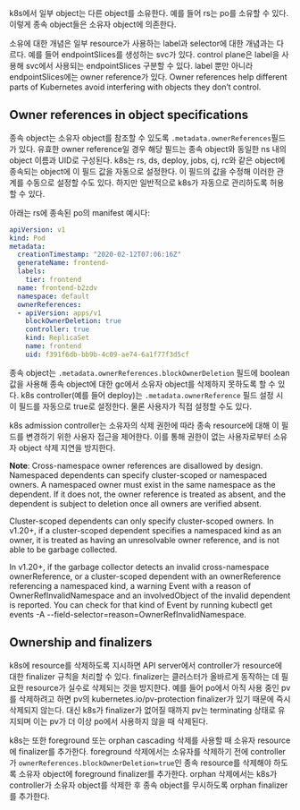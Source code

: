 k8s에서 일부 object는 다른 object를 소유한다. 예를 들어 rs는 po를 소유할 수 있다. 이렇게 종속 object들은 소유자 object에 의존한다.

소유에 대한 개념은 일부 resource가 사용하는 label과 selector에 대한 개념과는 다르다. 예를 들어 endpointSlices를 생성하는 svc가 있다. control plane은 label을 사용해 svc에서 사용되는 endpointSlices 구분할 수 있다. label 뿐만 아니라 endpointSlices에는 owner reference가 있다. Owner references help different parts of Kubernetes avoid interfering with objects they don’t control.

## Owner references in object specifications
종속 object는 소유자 object를 참조할 수 있도록 `.metadata.ownerReferences`필드가 있다. 유효한 owner reference일 경우 해당 필드는 종속 object와 동일한 ns 내의 object 이름과 UID로 구성된다. k8s는 rs, ds, deploy, jobs, cj, rc와 같은 object에 종속되는 object에 이 필드 값을 자동으로 설정한다. 이 필드의 값을 수정해 이러한 관계를 수동으로 설정할 수도 있다. 하지만 일반적으로 k8s가 자동으로 관리하도록 허용할 수 있다.

아래는 rs에 종속된 po의 manifest 예시다:

``` yaml
apiVersion: v1
kind: Pod
metadata:
  creationTimestamp: "2020-02-12T07:06:16Z"
  generateName: frontend-
  labels:
    tier: frontend
  name: frontend-b2zdv
  namespace: default
  ownerReferences:
  - apiVersion: apps/v1
    blockOwnerDeletion: true
    controller: true
    kind: ReplicaSet
    name: frontend
    uid: f391f6db-bb9b-4c09-ae74-6a1f77f3d5cf
```

종속 object는 `.metadata.ownerReferences.blockOwnerDeletion` 필드에 boolean 값을 사용해 종속 object에 대한 gc에서 소유자 object를 삭제하지 못하도록 할 수 있다. k8s controller(예를 들어 deploy)는 `.metadata.ownerReference` 필드 설정 시 이 필드를 자동으로 true로 설정한다. 물론 사용자가 직접 설정할 수도 있다.

k8s admission controller는 소유자의 삭제 권한에 따라 종속 resource에 대해 이 필드를 변경하기 위한 사용자 접근을 제어한다. 이를 통해 권한이 없는 사용자로부터 소유자 object 삭제 지연을 방지한다.

**Note**: Cross-namespace owner references are disallowed by design. Namespaced dependents can specify cluster-scoped or namespaced owners. A namespaced owner must exist in the same namespace as the dependent. If it does not, the owner reference is treated as absent, and the dependent is subject to deletion once all owners are verified absent.

Cluster-scoped dependents can only specify cluster-scoped owners. In v1.20+, if a cluster-scoped dependent specifies a namespaced kind as an owner, it is treated as having an unresolvable owner reference, and is not able to be garbage collected.

In v1.20+, if the garbage collector detects an invalid cross-namespace ownerReference, or a cluster-scoped dependent with an ownerReference referencing a namespaced kind, a warning Event with a reason of OwnerRefInvalidNamespace and an involvedObject of the invalid dependent is reported. You can check for that kind of Event by running kubectl get events -A --field-selector=reason=OwnerRefInvalidNamespace.

## Ownership and finalizers
k8s에 resource를 삭제하도록 지시하면 API server에서 controller가 resource에 대한 finalizer 규칙을 처리할 수 있다. finalizer는 클러스터가 올바르게 동작하는 데 필요한 resource가 실수로 삭제되는 것을 방지한다. 예를 들어 po에서 아직 사용 중인 pv를 삭제하려고 하면 pv의 kubernetes.io/pv-protection finalizer가 있기 때문에 즉시 삭제되지 않는다. 대신 k8s가 finalizer가 없어질 때까지 pv는 terminating 상태로 유지되며 이는 pv가 더 이상 po에서 사용하지 않을 때 삭제된다.

k8s는 또한 foreground 또는 orphan cascading 삭제를 사용할 때 소유자 resource에 finalizer를 추가한다. foreground 삭제에서는 소유자를 삭제하기 전에 controller가 `ownerReferences.blockOwnerDeletion=true`인 종속 resource를 삭제해야 하도록 소유자 object에 foreground finalizer를 추가한다. orphan 삭제에서는 k8s가 controller가 소유자 object를 삭제한 후 종속 object를 무시하도록 orphan finalizer를 추가한다. 